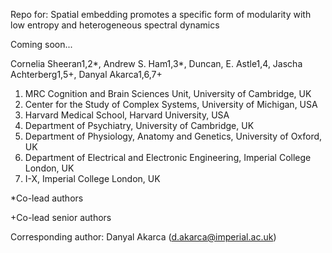 Repo for: 
Spatial embedding promotes a specific form of modularity with low entropy and heterogeneous spectral dynamics

Coming soon...

Cornelia Sheeran1,2*, Andrew S. Ham1,3*, Duncan, E. Astle1,4, 
Jascha Achterberg1,5+, Danyal Akarca1,6,7+
  
1.	MRC Cognition and Brain Sciences Unit, University of Cambridge, UK
2.	Center for the Study of Complex Systems, University of Michigan, USA
3.	Harvard Medical School, Harvard University, USA
4.	Department of Psychiatry, University of Cambridge, UK
5.	Department of Physiology, Anatomy and Genetics, University of Oxford, UK
6.	Department of Electrical and Electronic Engineering, Imperial College London, UK
7.	I-X, Imperial College London, UK

*Co-lead authors

+Co-lead senior authors

Corresponding author: Danyal Akarca (d.akarca@imperial.ac.uk) 
